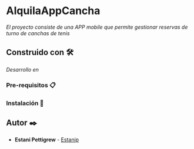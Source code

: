 # AlquilaAppCancha

_El proyecto consiste de una APP mobile que permite gestionar reservas de turno de canchas de tenis_

## Construido con 🛠️

_Desarrollo en_

### Pre-requisitos 📋

### Instalación 🔧

## Autor ✒️

-   **Estani Pettigrew** - [Estanip](https://github.com/Estanip)
